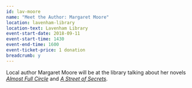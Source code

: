 ```yaml
---
id: lav-moore
name: "Meet the Author: Margaret Moore"
location: lavenham-library
location-text: Lavenham Library
event-start-date: 2018-09-11
event-start-time: 1430
event-end-time: 1600
event-ticket-price: 1 donation
breadcrumb: y
---
```


Local author Margaret Moore will be at the library talking about her novels [<cite>Almost Full Circle</cite>](https://suffolk.spydus.co.uk/cgi-bin/spydus.exe/ENQ/OPAC/BIBENQ?BRN=1735356) and [<cite>A Street of Secrets</cite>](https://suffolk.spydus.co.uk/cgi-bin/spydus.exe/ENQ/OPAC/BIBENQ?BRN=2244193).

